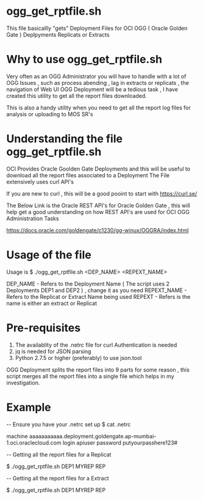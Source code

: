 # ogg_get_rptfile.sh
This file basicallly "gets" Deployment Files for OCI OGG ( Oracle Golden Gate ) Deplpyments Replicats or Extracts

# Why to use ogg_get_rptfile.sh

Very often as an OGG Administrator you will have to handle with a lot of OGG Issues ,
such as process abending , lag in extracts or replicats , the navigation of Web UI OGG Deployment will be a tedious task ,
I have created this utility to get all the report files downloaded. 

This is also a handy utility when you need to get all the report log files for analysis or uploading to MOS SR's


# Understanding the file ogg_get_rptfile.sh

OCI Provides Oracle Goolden Gate Deployments and this will be useful to download all the report files associated to a Deployment 
The File extensively uses curl API's

If you are new to curl , this will be a good pooint to start with 
https://curl.se/

The Below Link is the Oracle REST API's for Oracle Golden Gate ,
this will help get a good understanding on how REST API's are used for OCI OGG Administration Tasks

https://docs.oracle.com/goldengate/c1230/gg-winux/OGGRA/index.html

# Usage of the file 

Usage is $ ./ogg_get_rptfile.sh <DEP_NAME> <REPEXT_NAME> <REPEXT>

DEP_NAME    - Refers to the Deployment Name ( The script uses 2 Deployments DEP1 and DEP2 ) , change it as you need
REPEXT_NAME - Refers to the Replicat or Extract Name being used 
REPEXT      - Refers is the name is either an extract or Replicat

# Pre-requisites 
1) The availablity of the .netrc file for curl Authentication is needed 
2) jq is needed for JSON parsing
3) Python 2.7.5 or higher (preferably) to use json.tool

OGG Deployment splits the report files into 9 parts for some reason , 
this script merges all the report files into a single file which helps in my investigation.

# Example

-- Ensure you have your .netrc set up 
$ cat .netrc
 
machine         aaaaaaaaaaa.deployment.goldengate.ap-mumbai-1.oci.oraclecloud.com login           apiuser  password        putyourpasshere123#

-- Getting all the report files for a Replicat
 
 $ ./ogg_get_rptfile.sh DEP1 MYREP REP

-- Getting all the report files for a Extract

$ ./ogg_get_rptfile.sh DEP1 MYREP REP

